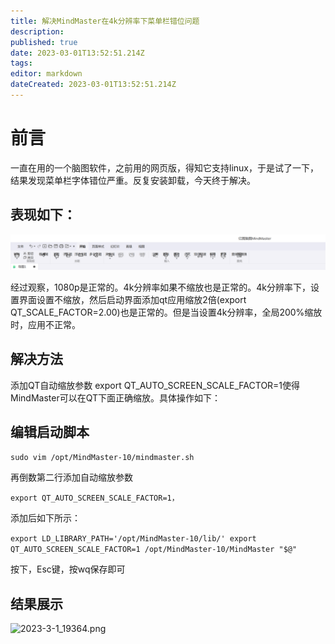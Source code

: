 ```yaml
---
title: 解决MindMaster在4k分辨率下菜单栏错位问题
description: 
published: true
date: 2023-03-01T13:52:51.214Z
tags: 
editor: markdown
dateCreated: 2023-03-01T13:52:51.214Z
---
```


# 前言
一直在用的一个脑图软件，之前用的网页版，得知它支持linux，于是试了一下，结果发现菜单栏字体错位严重。反复安装卸载，今天终于解决。

## 表现如下：

![2023-3-1_8395.png](/2023-3-1_8395.png)

经过观察，1080p是正常的。4k分辨率如果不缩放也是正常的。4k分辨率下，设置界面设置不缩放，然后启动界面添加qt应用缩放2倍(export QT_SCALE_FACTOR=2.00)也是正常的。但是当设置4k分辨率，全局200%缩放时，应用不正常。

## 解决方法
添加QT自动缩放参数 export QT_AUTO_SCREEN_SCALE_FACTOR=1使得MindMaster可以在QT下面正确缩放。具体操作如下：

## 编辑启动脚本

```sudo vim /opt/MindMaster-10/mindmaster.sh```

再倒数第二行添加自动缩放参数 

```export QT_AUTO_SCREEN_SCALE_FACTOR=1，```

添加后如下所示：

`
export LD_LIBRARY_PATH='/opt/MindMaster-10/lib/'
export QT_AUTO_SCREEN_SCALE_FACTOR=1
/opt/MindMaster-10/MindMaster "$@"
`

按下，Esc键，按wq保存即可

## 结果展示

![2023-3-1_19364.png](/2023-3-1_19364.png)
